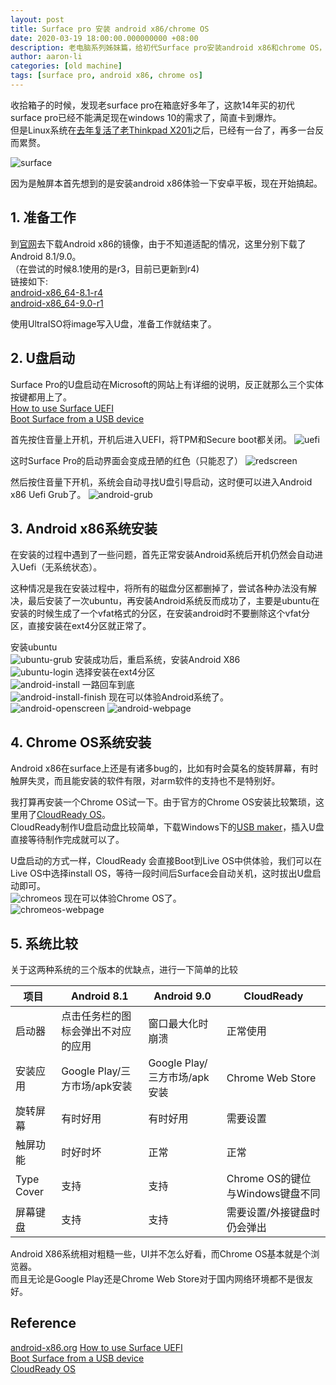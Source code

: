 ```yaml
---
layout: post
title: Surface pro 安装 android x86/chrome OS
date: 2020-03-19 18:00:00.000000000 +08:00
description: 老电脑系列姊妹篇，给初代Surface pro安装android x86和chrome OS，让老电脑给大家带来不同的体验。
author: aaron-li
categories: [old machine]
tags: [surface pro, android x86, chrome os] 
---
```


收拾箱子的时候，发现老surface pro在箱底好多年了，这款14年买的初代surface pro已经不能满足现在windows 10的需求了，简直卡到爆炸。  
但是Linux系统在[去年复活了老Thinkpad X201i]({{site.url}}/2019/11/thinkpadx201i-refresh/)之后，已经有一台了，再多一台反而累赘。

![surface](/assets/img/posts/2020-03-19-surface-pro-android/surface.jpg)

因为是触屏本首先想到的是安装android x86体验一下安卓平板，现在开始搞起。

## 1. 准备工作
到[官网](https://www.android-x86.org/)去下载Android x86的镜像，由于不知道适配的情况，这里分别下载了Android 8.1/9.0。  
（在尝试的时候8.1使用的是r3，目前已更新到r4)  
链接如下:  
[android-x86_64-8.1-r4](https://osdn.net/projects/android-x86/downloads/69704/android-x86_64-8.1-r4.iso/)  
[android-x86_64-9.0-r1](https://osdn.net/projects/android-x86/downloads/71931/android-x86_64-9.0-r1.iso/)  

使用UltraISO将image写入U盘，准备工作就结束了。

## 2. U盘启动
Surface Pro的U盘启动在Microsoft的网站上有详细的说明，反正就那么三个实体按键都用上了。  
[How to use Surface UEFI](https://support.microsoft.com/en-us/help/4023531/surface-how-to-use-surface-uefi)  
[Boot Surface from a USB device](https://support.microsoft.com/en-us/help/4023511/surface-boot-surface-from-a-usb-device)  

首先按住音量上开机，开机后进入UEFI，将TPM和Secure boot都关闭。
![uefi](/assets/img/posts/2020-03-19-surface-pro-android/uefi.jpg)

这时Surface Pro的启动界面会变成丑陋的红色（只能忍了）
![redscreen](/assets/img/posts/2020-03-19-surface-pro-android/redscreen.jpg)

然后按住音量下开机，系统会自动寻找U盘引导启动，这时便可以进入Android x86 Uefi Grub了。
![android-grub](/assets/img/posts/2020-03-19-surface-pro-android/android-grub.jpg)

## 3. Android x86系统安装
在安装的过程中遇到了一些问题，首先正常安装Android系统后开机仍然会自动进入Uefi（无系统状态）。

这种情况是我在安装过程中，将所有的磁盘分区都删掉了，尝试各种办法没有解决，最后安装了一次ubuntu，再安装Android系统反而成功了，主要是ubuntu在安装的时候生成了一个vfat格式的分区，在安装android时不要删除这个vfat分区，直接安装在ext4分区就正常了。

安装ubuntu  
![ubuntu-grub](/assets/img/posts/2020-03-19-surface-pro-android/ubuntu-grub.jpg)
安装成功后，重启系统，安装Android X86  
![ubuntu-login](/assets/img/posts/2020-03-19-surface-pro-android/ubuntu-login.jpg)
选择安装在ext4分区  
![android-install](/assets/img/posts/2020-03-19-surface-pro-android/android-install.jpg)
一路回车到底  
![android-install-finish](/assets/img/posts/2020-03-19-surface-pro-android/android-install-finish.jpg)
现在可以体验Android系统了。  
![android-openscreen](/assets/img/posts/2020-03-19-surface-pro-android/android-openscreen.jpg)
![android-webpage](/assets/img/posts/2020-03-19-surface-pro-android/android-webpage.jpg)


## 4. Chrome OS系统安装
Android x86在surface上还是有诸多bug的，比如有时会莫名的旋转屏幕，有时触屏失灵，而且能安装的软件有限，对arm软件的支持也不是特别好。

我打算再安装一个Chrome OS试一下。由于官方的Chrome OS安装比较繁琐，这里用了[CloudReady OS](http://www.neverware.com/freedownload)。  
CloudReady制作U盘启动盘比较简单，下载Windows下的[USB maker](https://usb-maker-downloads.neverware.com/stable/cloudready-free/cloudready-usb-maker.exe)，插入U盘直接等待制作完成就可以了。  

U盘启动的方式一样，CloudReady 会直接Boot到Live OS中供体验，我们可以在Live OS中选择install OS，等待一段时间后Surface会自动关机，这时拔出U盘启动即可。  
![chromeos](/assets/img/posts/2020-03-19-surface-pro-android/chromeos.jpg)
现在可以体验Chrome OS了。  
![chromeos-webpage](/assets/img/posts/2020-03-19-surface-pro-android/chromeos-webpage.jpg)

## 5. 系统比较
关于这两种系统的三个版本的优缺点，进行一下简单的比较  

|项目|Android 8.1|Android 9.0|CloudReady|
|--|--|--|--|
|启动器|点击任务栏的图标会弹出不对应的应用|窗口最大化时崩溃|正常使用|
|安装应用|Google Play/三方市场/apk安装|Google Play/三方市场/apk安装|Chrome Web Store|
|旋转屏幕|有时好用|有时好用|需要设置|
|触屏功能|时好时坏|正常|正常|
|Type Cover|支持|支持|Chrome OS的键位与Windows键盘不同|
|屏幕键盘|支持|支持|需要设置/外接键盘时仍会弹出|


Android X86系统相对粗糙一些，UI并不怎么好看，而Chrome OS基本就是个浏览器。  
而且无论是Google Play还是Chrome Web Store对于国内网络环境都不是很友好。


## Reference
[android-x86.org](https://www.android-x86.org/)
[How to use Surface UEFI](https://support.microsoft.com/en-us/help/4023531/surface-how-to-use-surface-uefi)  
[Boot Surface from a USB device](https://support.microsoft.com/en-us/help/4023511/surface-boot-surface-from-a-usb-device)  
[CloudReady OS](http://www.neverware.com/freedownload)
